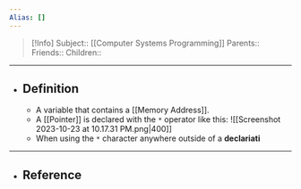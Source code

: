 ```yaml
---
Alias: []
---
```

> [!Info]
> Subject:: [[Computer Systems Programming]]
> Parents:: 
> Friends:: 
> Children:: 
---
- ## Definition
	- A variable that contains a [[Memory Address]]. 
	- A [[Pointer]] is declared with the `*` operator like this:
	  ![[Screenshot 2023-10-23 at 10.17.31 PM.png|400]]
	- When using the `*` character anywhere outside of a **declariati**
---
- ## Reference